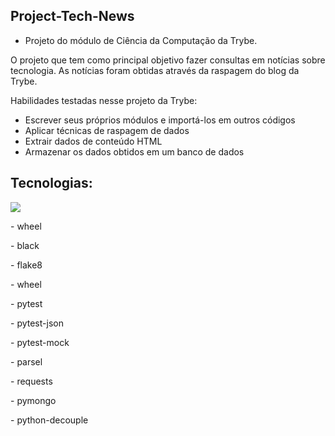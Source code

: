 ## Project-Tech-News

- Projeto do módulo de Ciência da Computação da Trybe.

O projeto que tem como principal objetivo fazer consultas em notícias sobre tecnologia. As notícias foram obtidas através da raspagem do blog da Trybe.

Habilidades testadas nesse projeto da Trybe:
- Escrever seus próprios módulos e importá-los em outros códigos
- Aplicar técnicas de raspagem de dados
- Extrair dados de conteúdo HTML
- Armazenar os dados obtidos em um banco de dados

## Tecnologias:
<img src='https://img.shields.io/badge/Python-14354C?style=for-the-badge&logo=python&logoColor=white'/>
<p>- wheel</p>
<p>- black</p>
<p>- flake8</p>
<p>- wheel</p>
<p>- pytest</p>
<p>- pytest-json</p>
<p>- pytest-mock</p>
<p>- parsel</p>
<p>- requests</p>
<p>- pymongo</p>
<p>- python-decouple</p>

